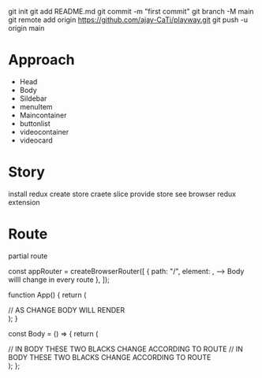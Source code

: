 git init
git add README.md
git commit -m "first commit"
git branch -M main
git remote add origin https://github.com/ajay-CaTi/playway.git
git push -u origin main

# Approach

- Head
- Body
- Sildebar
- menuItem
- Maincontainer
- buttonlist
- videocontainer
- videocard

# Story

install redux
create store
craete slice
provide store
see browser redux extension

# Route

partial route

const appRouter = createBrowserRouter([
{
path: "/",
element: <Body />, --> Body willl change in every route
},
]);

function App() {
return (
<Provider store={store}>

<div className="">
<Head />
<RouterProvider router={appRouter} /> // AS CHANGE BODY WILL RENDER
</div>
</Provider>
);
}

const Body = () => {
return (
<div className="grid grid-flow-col h-full">
<SideMenu />
<MainBlock /> // IN BODY THESE TWO BLACKS CHANGE ACCORDING TO ROUTE
<WatchPage/> // IN BODY THESE TWO BLACKS CHANGE ACCORDING TO ROUTE
</div>
);
};
